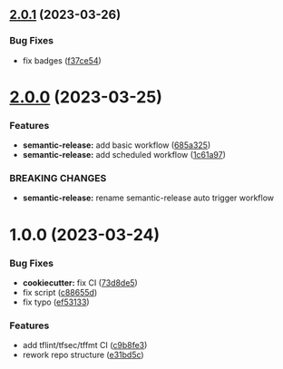 ## [2.0.1](https://git.sk5.io/skale-5/gitlab-ci/compare/v2.0.0...v2.0.1) (2023-03-26)


### Bug Fixes

* fix badges ([f37ce54](https://git.sk5.io/skale-5/gitlab-ci/commit/f37ce548e051f132ef7f92252308adfbdca416b4))

# [2.0.0](https://git.sk5.io/skale-5/gitlab-ci/compare/v1.0.0...v2.0.0) (2023-03-25)


### Features

* **semantic-release:** add basic workflow ([685a325](https://git.sk5.io/skale-5/gitlab-ci/commit/685a325fec4c84bf294a7d83a7ec8ce1106c98de))
* **semantic-release:** add scheduled workflow ([1c61a97](https://git.sk5.io/skale-5/gitlab-ci/commit/1c61a97d18ad8525edcc7b69193c2c9785ec7a55))


### BREAKING CHANGES

* **semantic-release:** rename semantic-release auto trigger workflow

# 1.0.0 (2023-03-24)


### Bug Fixes

* **cookiecutter:** fix CI ([73d8de5](https://git.sk5.io/skale-5/gitlab-ci/commit/73d8de55cb640c28910559df29e8707c7159f914))
* fix script ([c88655d](https://git.sk5.io/skale-5/gitlab-ci/commit/c88655d50d4ffceebbbda65e599d8a98a73e6c18))
* fix typo ([ef53133](https://git.sk5.io/skale-5/gitlab-ci/commit/ef53133d7f9b1f75d8ed696b3c41012cdccd376a))


### Features

* add tflint/tfsec/tffmt CI ([c9b8fe3](https://git.sk5.io/skale-5/gitlab-ci/commit/c9b8fe3567584d19fcaeaded88600717d0355a24))
* rework repo structure ([e31bd5c](https://git.sk5.io/skale-5/gitlab-ci/commit/e31bd5c956f55d032ce1b6d3458d5862e96d5117))
